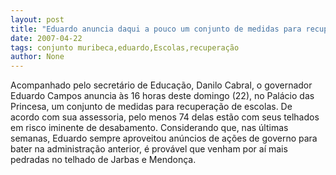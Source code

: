 ```yaml
---
layout: post
title: "Eduardo anuncia daqui a pouco um conjunto de medidas para recuperação de escolas"
date: 2007-04-22
tags: conjunto muribeca,eduardo,Escolas,recuperação
author: None
---
```

Acompanhado pelo secretário de Educação, Danilo Cabral, o governador Eduardo Campos anuncia às 16 horas deste domingo (22), no Palácio das Princesa,&nbsp;um conjunto de medidas para recuperação de escolas.&nbsp;De acordo&nbsp;com sua assessoria, pelo menos 74 delas estão com seus telhados em risco iminente de desabamento.
Considerando que, nas últimas semanas, Eduardo sempre aproveitou anúncios de ações de governo para bater na administração anterior, é provável que venham por aí mais pedradas no telhado de Jarbas e Mendonça. 